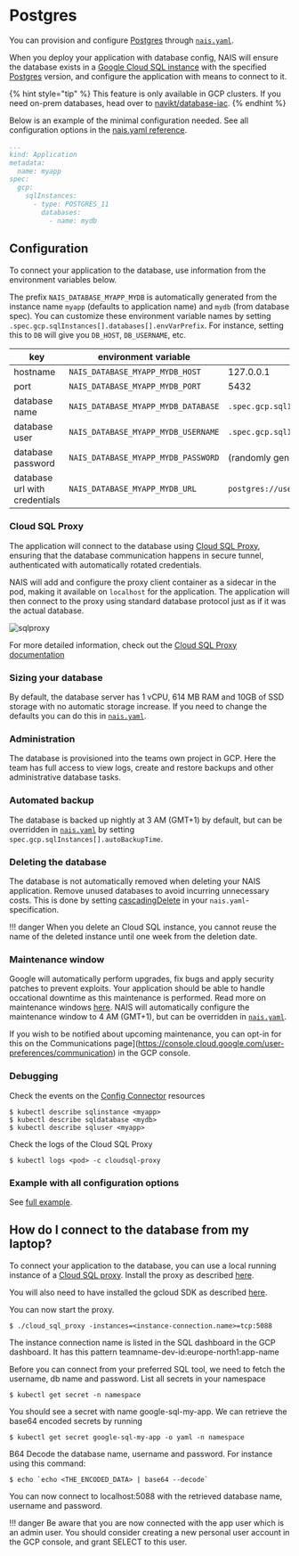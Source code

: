 # Postgres

You can provision and configure [Postgres](https://www.postgresql.org/) through
[`nais.yaml`](../nais-application/reference.md).

When you deploy your application with database config, NAIS will ensure the database exists in a 
[Google Cloud SQL instance](https://cloud.google.com/sql) with the specified
[Postgres](https://cloud.google.com/sql/docs/postgres/) version, and configure the application with means to connect to
it.

{% hint style="tip" %}
    This feature is only available in GCP clusters. If you need on-prem databases, head over to [navikt/database-iac](https://github.com/navikt/database-iac).
{% endhint %}

Below is an example of the minimal configuration needed.
See all configuration options in the [nais.yaml reference](../nais-application/reference.md#spec-gcp-sqlinstances).

``` yaml
...
kind: Application
metadata:
  name: myapp
spec:
  gcp:
    sqlInstances:
      - type: POSTGRES_11
        databases:
          - name: mydb
```

## Configuration

To connect your application to the database, use information from the environment variables below.

The prefix `NAIS_DATABASE_MYAPP_MYDB` is automatically generated from the instance name `myapp` (defaults to application
name) and `mydb` (from database spec). You can customize these environment variable names by setting
`.spec.gcp.sqlInstances[].databases[].envVarPrefix`. For instance, setting this to `DB` will give you `DB_HOST`,
`DB_USERNAME`, etc.

| key               | environment variable | default |
|-------------------|---------------------------------|----|
| hostname          | `NAIS_DATABASE_MYAPP_MYDB_HOST` | 127.0.0.1 |
| port              | `NAIS_DATABASE_MYAPP_MYDB_PORT` | 5432 |
| database name     | `NAIS_DATABASE_MYAPP_MYDB_DATABASE` | `.spec.gcp.sqlInstances[].databases[].name` |
| database user     | `NAIS_DATABASE_MYAPP_MYDB_USERNAME` | `.spec.gcp.sqlInstances[].name` |
| database password | `NAIS_DATABASE_MYAPP_MYDB_PASSWORD` | (randomly generated) |
| database url with credentials | `NAIS_DATABASE_MYAPP_MYDB_URL` | `postgres://username:password@127.0.0.1:5432/mydb` |

### Cloud SQL Proxy

The application will connect to the database using
[Cloud SQL Proxy](https://cloud.google.com/sql/docs/postgres/sql-proxy), ensuring that the database communication
happens in secure tunnel, authenticated with automatically rotated credentials.

NAIS will add and configure the proxy client container as a sidecar in the pod, making it available on `localhost` for
the application. The application will then connect to the proxy using standard database protocol just as if it was the
actual database.

![sqlproxy](_media/sqlproxy.svg)

For more detailed information, check out the [Cloud SQL Proxy documentation](https://cloud.google.com/sql/docs/postgres/sql-proxy)

### Sizing your database

By default, the database server has 1 vCPU, 614 MB RAM and 10GB of SSD storage with no automatic storage increase. If
you need to change the defaults you can do this in
[`nais.yaml`](../nais-application/reference.md#spec-gcp-sqlinstances-disksize).

### Administration

The database is provisioned into the teams own project in GCP. Here the team has full access to view logs, create and
restore backups and other administrative database tasks.

### Automated backup

The database is backed up nightly at 3 AM (GMT+1) by default, but can be overridden in
[`nais.yaml`](../nais-application/reference.md#spec-gcp-sqlinstances-autobackuptime) by setting
`spec.gcp.sqlInstances[].autoBackupTime`.

### Deleting the database

The database is not automatically removed when deleting your NAIS application. Remove unused databases to avoid
incurring unnecessary costs. This is done by setting
[cascadingDelete](../nais-application/reference.md#spec-gcp-sqlinstances-cascadingdelete) in your `nais.yaml`-specification.

!!! danger
    When you delete an Cloud SQL instance, you cannot reuse the name of the deleted instance until one week from the deletion date.

### Maintenance window

Google will automatically perform upgrades, fix bugs and apply security patches to prevent exploits. Your application
should be able to handle occational downtime as this maintenance is performed. Read more on maintenance windows
[here](https://cloud.google.com/sql/docs/postgres/maintenance).
NAIS will automatically configure the maintenance window to 4 AM (GMT+1), but can be overridden in
[`nais.yaml`](../nais-application/reference.md#spec-gcp-sqlinstances).

If you wish to be notified about upcoming maintenance, you can opt-in for this on the
Communications page](https://console.cloud.google.com/user-preferences/communication) in the GCP console.

### Debugging

Check the events on the [Config Connector](https://cloud.google.com/config-connector/docs/overview) resources

```
$ kubectl describe sqlinstance <myapp>
$ kubectl describe sqldatabase <mydb>
$ kubectl describe sqluser <myapp>
```

Check the logs of the Cloud SQL Proxy

```
$ kubectl logs <pod> -c cloudsql-proxy
```

### Example with all configuration options

See [full example].

[full example]: ../nais-application/full-example.md


## How do I connect to the database from my laptop?

To connect your application to the database, you can use a local running instance of a [Cloud SQL proxy](https://cloud.google.com/sql/docs/postgres/sql-proxy).
Install the proxy as described [here](https://cloud.google.com/sql/docs/postgres/sql-proxy#install).

You will also need to have installed the gcloud SDK as described [here][ACCESS_FROM_LAPTOP].

You can now start the proxy.

```
$ ./cloud_sql_proxy -instances=<instance-connection.name>=tcp:5088
```

The instance connection name is listed in the SQL dashboard in the GCP dashboard. It has this pattern teamname-dev-id:europe-north1:app-name

Before you can connect from your preferred SQL tool, we need to fetch the username, db name and password.
List all secrets in your namespace

```
$ kubectl get secret -n namespace
```

You should see a secret with name google-sql-my-app. We can retrieve the base64 encoded secrets by running
 
```
$ kubectl get secret google-sql-my-app -o yaml -n namespace
```
B64 Decode the database name, username and password. For instance using this command: 
```
$ echo `echo <THE_ENCODED_DATA> | base64 --decode`
```

You can now connect to localhost:5088 with the retrieved database name, username and password. 

!!! danger
    Be aware that you are now connected with the app user which is an admin user. 
    You should consider creating a new personal user account in the GCP console, and grant SELECT to this user.

[ACCESS_FROM_LAPTOP]: ../basics/access.md
